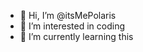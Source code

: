 - 👋 Hi, I’m @itsMePolaris
- 👀 I’m interested in coding
- 🌱 I’m currently learning this
<!---
itsMePolaris/itsMePolaris is a ✨ special ✨ repository because its `README.md` (this file) appears on your GitHub profile.
You can click the Preview link to take a look at your changes.
--->
